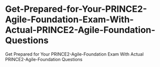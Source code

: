 # Get-Prepared-for-Your-PRINCE2-Agile-Foundation-Exam-With-Actual-PRINCE2-Agile-Foundation-Questions
Get Prepared for Your PRINCE2-Agile-Foundation Exam With Actual PRINCE2-Agile-Foundation Questions
